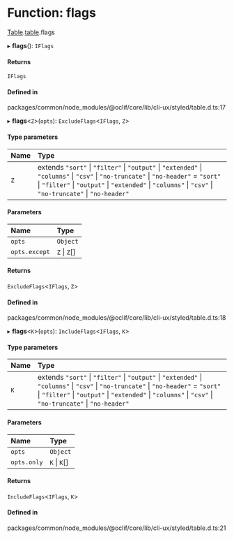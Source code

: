 # Function: flags

[Table](../modules/CliUx.Table.md).[table](../modules/CliUx.Table.table-1.md).flags

▸ **flags**(): `IFlags`

#### Returns

`IFlags`

#### Defined in

packages/common/node_modules/@oclif/core/lib/cli-ux/styled/table.d.ts:17

▸ **flags**<`Z`\>(`opts`): `ExcludeFlags`<`IFlags`, `Z`\>

#### Type parameters

| Name | Type |
| :------ | :------ |
| `Z` | extends ``"sort"`` \| ``"filter"`` \| ``"output"`` \| ``"extended"`` \| ``"columns"`` \| ``"csv"`` \| ``"no-truncate"`` \| ``"no-header"`` = ``"sort"`` \| ``"filter"`` \| ``"output"`` \| ``"extended"`` \| ``"columns"`` \| ``"csv"`` \| ``"no-truncate"`` \| ``"no-header"`` |

#### Parameters

| Name | Type |
| :------ | :------ |
| `opts` | `Object` |
| `opts.except` | `Z` \| `Z`[] |

#### Returns

`ExcludeFlags`<`IFlags`, `Z`\>

#### Defined in

packages/common/node_modules/@oclif/core/lib/cli-ux/styled/table.d.ts:18

▸ **flags**<`K`\>(`opts`): `IncludeFlags`<`IFlags`, `K`\>

#### Type parameters

| Name | Type |
| :------ | :------ |
| `K` | extends ``"sort"`` \| ``"filter"`` \| ``"output"`` \| ``"extended"`` \| ``"columns"`` \| ``"csv"`` \| ``"no-truncate"`` \| ``"no-header"`` = ``"sort"`` \| ``"filter"`` \| ``"output"`` \| ``"extended"`` \| ``"columns"`` \| ``"csv"`` \| ``"no-truncate"`` \| ``"no-header"`` |

#### Parameters

| Name | Type |
| :------ | :------ |
| `opts` | `Object` |
| `opts.only` | `K` \| `K`[] |

#### Returns

`IncludeFlags`<`IFlags`, `K`\>

#### Defined in

packages/common/node_modules/@oclif/core/lib/cli-ux/styled/table.d.ts:21
